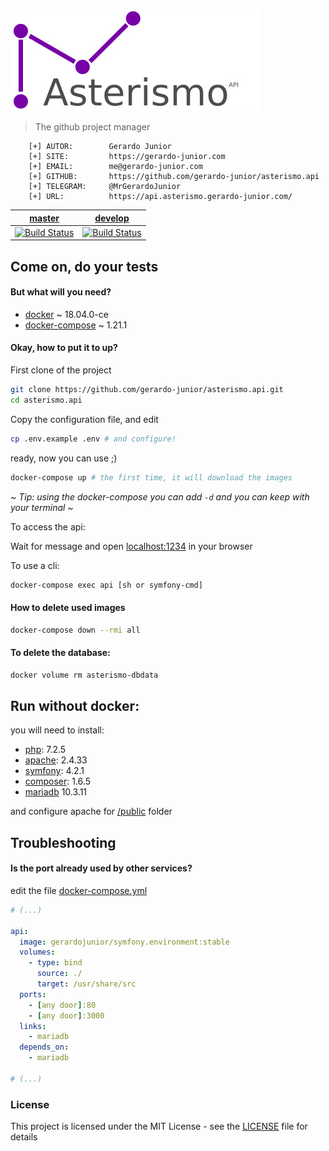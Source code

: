 [![Imagem](.github/assets/asterismo_logo.jpg)](https://api.asterismo.gerardo-junior.com/)


> The github project manager

```
    [+] AUTOR:        Gerardo Junior
    [+] SITE:         https://gerardo-junior.com
    [+] EMAIL:        me@gerardo-junior.com
    [+] GITHUB:       https://github.com/gerardo-junior/asterismo.api
    [+] TELEGRAM:     @MrGerardoJunior
    [+] URL:          https://api.asterismo.gerardo-junior.com/
```

| [master](https://api.asterismo.gerardo-junior.com/)  | [develop](https://develop--asterismo.herokuapp.com/)  |
| :------------: | :------------: |
| [![Build Status](https://travis-ci.org/gerardo-junior/asterismo.api.svg?branch=master)](https://travis-ci.org/gerardo-junior/asterismo.api)  | [![Build Status](https://travis-ci.org/gerardo-junior/asterismo.api.svg?branch=develop)](https://travis-ci.org/gerardo-junior/asterismo.api)  |

## Come on, do your tests

#### But what will you need?

- [docker](https://docs.docker.com/install/) ~ 18.04.0-ce
- [docker-compose](https://docs.docker.com/compose/) ~ 1.21.1

#### Okay, how to put it to up?

First clone of the project
```bash
git clone https://github.com/gerardo-junior/asterismo.api.git
cd asterismo.api
```


Copy the configuration file, and edit
```bash
cp .env.example .env # and configure!
```


ready, now you can use ;)

```bash
docker-compose up # the first time, it will download the images
```

*~ Tip: using the docker-compose you can add `-d` and you can keep with your terminal ~*

To access the api:

Wait for message and open [localhost:1234](http://localhost:1234) in your browser

To use a cli:
```bash
docker-compose exec api [sh or symfony-cmd]
```

#### How to delete used images

```bash
docker-compose down --rmi all
```

#### To delete the database:

```bash
docker volume rm asterismo-dbdata
```


## Run without docker:

you will need to install:

- [php](https://php.net): 7.2.5 
- [apache](https://www.apache.org/): 2.4.33
- [symfony](https://symfony.com/): 4.2.1
- [composer](https://getcomposer.org/): 1.6.5
- [mariadb](https://mariadb.org/) 10.3.11

and configure apache for [/public](/public) folder

## Troubleshooting

#### Is the port already used by other services?

edit the file [docker-compose.yml](docker-compose.yml)
```yml
# (...)

api: 
  image: gerardojunior/symfony.environment:stable
  volumes:
    - type: bind
      source: ./
      target: /usr/share/src
  ports:
    - [any door]:80
    - [any door]:3000
  links:
    - mariadb
  depends_on:
    - mariadb

# (...)
```

### License  
This project is licensed under the MIT License - see the [LICENSE](LICENSE) file for details

